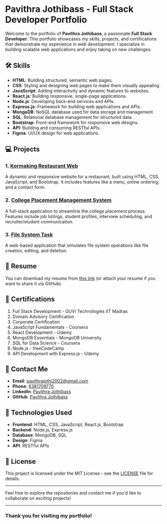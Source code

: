 # Pavithra Jothibass - Full Stack Developer Portfolio

Welcome to the portfolio of **Pavithra Jothibass**, a passionate **Full Stack Developer**. This portfolio showcases my skills, projects, and certifications that demonstrate my experience in web development. I specialize in building scalable web applications and enjoy taking on new challenges.

## 🛠️ Skills
- **HTML**: Building structured, semantic web pages.
- **CSS**: Styling and designing web pages to make them visually appealing.
- **JavaScript**: Adding interactivity and dynamic features to websites.
- **React.js**: Building responsive, single-page applications.
- **Node.js**: Developing back-end services and APIs.
- **Express.js**: Framework for building web applications and APIs.
- **MongoDB**: NoSQL database used for data storage and management.
- **SQL**: Relational database management for structured data.
- **Bootstrap**: Front-end framework for responsive web designs.
- **API**: Building and consuming RESTful APIs.
- **Figma**: UI/UX design for web applications.

## 💻 Projects

### 1. [Kormaking Restaurant Web](https://github.com/PavithraJothibass/kormakingrestaurantweb)
A dynamic and responsive website for a restaurant, built using HTML, CSS, JavaScript, and Bootstrap. It includes features like a menu, online ordering, and a contact form.

### 2. [College Placement Management System](https://project-check-eight.vercel.app/)
A full-stack application to streamline the college placement process. Features include job listings, student profiles, interview scheduling, and recruiter/student communication.

### 3. [File System Task](https://filesystem-qvb6.onrender.com/)
A web-based application that simulates file system operations like file creation, editing, and deletion.

## 📄 Resume
You can download my resume from [this link](#) (or attach your resume if you want to share it via GitHub).

## 🏅 Certifications
1. Full Stack Development - GUVI Technologies IIT Madras
2. Domain Advisory Certification
3. Corporate Certification
4. JavaScript Fundamentals - Coursera
5. React Development - Udemy
6. MongoDB Essentials - MongoDB University
7. SQL for Data Science - Coursera
8. Node.js - freeCodeCamp
9. API Development with Express.js - Udemy

## 🔗 Contact Me
- **Email**: [pavithrajothi2002@gmail.com](mailto:pavithrajothi2002@gmail.com)
- **Phone**: [6381709770](tel:6381709770)
- **LinkedIn**: [Pavithra Jothibass](https://www.linkedin.com/in/pavithraj21/)
- **GitHub**: [Pavithra Jothibass](https://github.com/PavithraJothibass)

## 📑 Technologies Used
- **Frontend**: HTML, CSS, JavaScript, React.js, Bootstrap
- **Backend**: Node.js, Express.js
- **Database**: MongoDB, SQL
- **Design**: Figma
- **API**: RESTful APIs

## 📝 License
This project is licensed under the MIT License - see the [LICENSE](LICENSE) file for details.

---

Feel free to explore the repositories and contact me if you'd like to collaborate on exciting projects!

---

### Thank you for visiting my portfolio!
